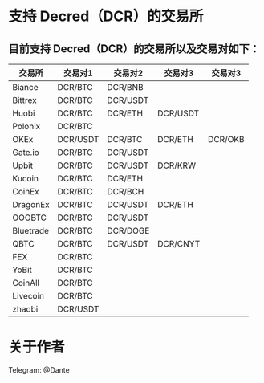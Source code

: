 # 支持 Decred（DCR）的交易所

## 目前支持 Decred（DCR）的交易所以及交易对如下：

| 交易所 | 交易对1 | 交易对2 | 交易对3 | 交易对3 |
| --- | --- | --- | --- | --- |
| Biance | DCR/BTC | DCR/BNB |  |  |
| Bittrex | DCR/BTC | DCR/USDT |  |  |
| Huobi | DCR/BTC | DCR/ETH | DCR/USDT |  |
| Polonix | DCR/BTC |  |  |  |
| OKEx | DCR/USDT | DCR/BTC | DCR/ETH | DCR/OKB |
| Gate.io | DCR/BTC | DCR/USDT |  |  |
| Upbit | DCR/BTC | DCR/USDT | DCR/KRW |  |
| Kucoin | DCR/BTC | DCR/ETH |  |  |
| CoinEx | DCR/BTC | DCR/BCH |  |  |
| DragonEx | DCR/BTC | DCR/USDT | DCR/ETH |  |
| OOOBTC | DCR/BTC | DCR/USDT |  |  |
| Bluetrade | DCR/BTC | DCR/DOGE |  |  |
| QBTC | DCR/BTC | DCR/USDT | DCR/CNYT |  |
| FEX | DCR/BTC |  |  |  |
| YoBit | DCR/BTC |  |  |  |
| CoinAll | DCR/BTC |  |  |  |
| Livecoin | DCR/BTC |  |  |  |
| zhaobi | DCR/USDT |  |  |  |

# 关于作者

Telegram: @Dante
